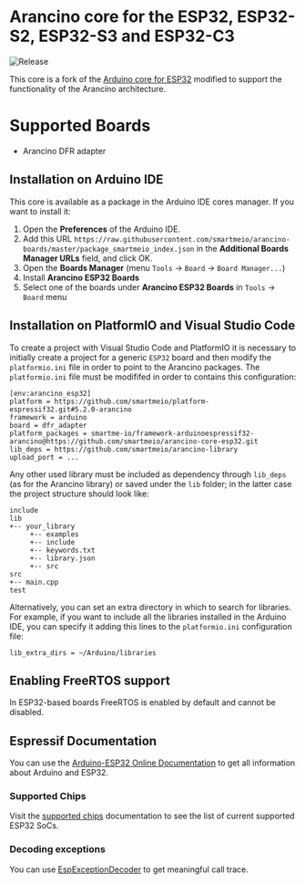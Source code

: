 # Arancino core for the ESP32, ESP32-S2, ESP32-S3 and ESP32-C3

![Release](https://img.shields.io/github/v/release/smartmeio/arancino-esp32-core?style=plastic)

This core is a fork of the [Arduino core for ESP32](https://github.com/espressif/arduino-esp32) modified to support the functionality of the Arancino architecture.

# Supported Boards
* Arancino DFR adapter

## Installation on Arduino IDE

This core is available as a package in the Arduino IDE cores manager. If you want to install it:

  1. Open the **Preferences** of the Arduino IDE.
  2. Add this URL `https://raw.githubusercontent.com/smartmeio/arancino-boards/master/package_smartmeio_index.json` in the **Additional Boards Manager URLs** field, and click OK.
  3. Open the **Boards Manager** (menu `Tools` -> `Board` -> `Board Manager...`)
  4. Install **Arancino ESP32 Boards**
  5. Select one of the boards under **Arancino ESP32 Boards** in `Tools` -> `Board` menu

## Installation on PlatformIO and Visual Studio Code
To create a project with Visual Studio Code and PlatformIO it is necessary to initially create a project for a generic `ESP32` board and then modify the `platformio.ini` file in order to point to the Arancino packages. The `platformio.ini` file must be modififed in order to contains this configuration:
```
[env:arancino_esp32]
platform = https://github.com/smartmeio/platform-espressif32.git#5.2.0-arancino
framework = arduino
board = dfr_adapter
platform_packages = smartme-io/framework-arduinoespressif32-arancino@https://github.com/smartmeio/arancino-core-esp32.git
lib_deps = https://github.com/smartmeio/arancino-library
upload_port = ...
```
Any other used library must be included as dependency through `lib_deps` (as for the Arancino library) or saved under the `lib` folder; in the latter case the project structure should look like:
```
include
lib
+-- your_library
     +-- examples
     +-- include
     +-- keywords.txt
     +-- library.json
     +-- src
src
+-- main.cpp
test
```

Alternatively, you can set an extra directory in which to search for libraries. For example, if you want to include all the libraries installed in the Arduino IDE, you can specify it adding this lines to the `platformio.ini` configuration file:
```
lib_extra_dirs = ~/Arduino/libraries
```


## Enabling FreeRTOS support
In ESP32-based boards FreeRTOS is enabled by default and cannot be disabled.

## Espressif Documentation

You can use the [Arduino-ESP32 Online Documentation](https://docs.espressif.com/projects/arduino-esp32/en/latest/) to get all information about Arduino and ESP32.

### Supported Chips

Visit the [supported chips](https://docs.espressif.com/projects/arduino-esp32/en/latest/getting_started.html#supported-soc-s) documentation to see the list of current supported ESP32 SoCs.

### Decoding exceptions

You can use [EspExceptionDecoder](https://github.com/me-no-dev/EspExceptionDecoder) to get meaningful call trace.